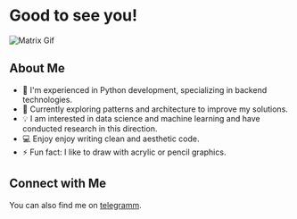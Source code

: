 # Good to see you!

![Matrix Gif](https://media.giphy.com/media/v1.Y2lkPTc5MGI3NjExeGZ6cm9hd3BpNzF4NDV1Yjh4eHhlbXl3ajRjcGM2cHJ6Nmt0NXV1ZiZlcD12MV9pbnRlcm5hbF9naWZfYnlfaWQmY3Q9Zw/10zxDv7Hv5RF9C/giphy.gif)

## About Me
- 🌱 I'm experienced in Python development, specializing in backend technologies.
- 🔭 Currently exploring patterns and architecture to improve my solutions.
- 💡 I am interested in data science and machine learning and have conducted research in this direction.
- 💻 Enjoy enjoy writing clean and aesthetic code.
- ⚡ Fun fact: I like to draw with acrylic or pencil graphics.


## Connect with Me

You can also find me on [telegramm](https://t.me/tohellim).


<!---
SveBB/SveBB is a ✨ special ✨ repository because its `README.md` (this file) appears on your GitHub profile.
You can click the Preview link to take a look at your changes.
--->
